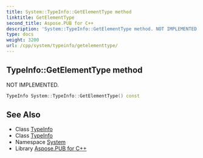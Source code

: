 ```yaml
---
title: System::TypeInfo::GetElementType method
linktitle: GetElementType
second_title: Aspose.PUB for C++
description: 'System::TypeInfo::GetElementType method. NOT IMPLEMENTED in C++.'
type: docs
weight: 3200
url: /cpp/system/typeinfo/getelementtype/
---
```

## TypeInfo::GetElementType method


NOT IMPLEMENTED.

```cpp
TypeInfo System::TypeInfo::GetElementType() const
```


## See Also

* Class [TypeInfo](../)
* Class [TypeInfo](../)
* Namespace [System](../../)
* Library [Aspose.PUB for C++](../../../)
